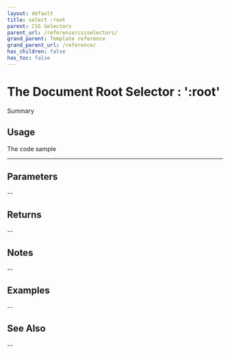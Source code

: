 ```yaml
---
layout: default
title: select :root
parent: CSS Selectors
parent_url: /reference/cssselectors/
grand_parent: Template reference
grand_parent_url: /reference/
has_children: false
has_toc: false
---
```


# The Document Root Selector : ':root'

Summary

## Usage

 The code sample

---

## Parameters

--

## Returns 

--

## Notes


-- 

## Examples


--


## See Also


--

